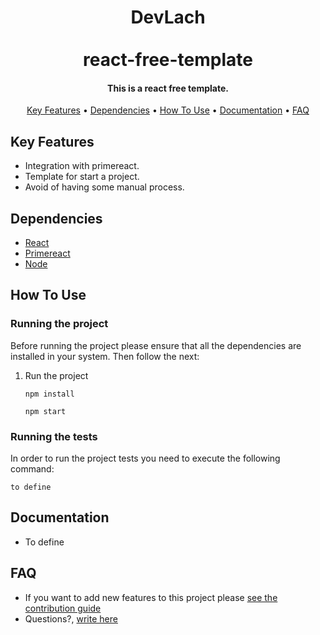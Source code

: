 <h1 align="center">
  DevLach
  <br>
  <br>
  react-free-template
  <br>
</h1>
<h4 align="center">This is a react free template.</h4>
<p align="center">
  <a href="#key-features">Key Features</a> •
  <a href="#dependencies">Dependencies</a> •
  <a href="#how-to-use">How To Use</a> •
  <a href="#documentation">Documentation</a> •
  <a href="#faq">FAQ</a>
</p>

## Key Features

* Integration with primereact.
* Template for start a project.
* Avoid of having some manual process.

## Dependencies

* [React](https://reactjs.org/)
* [Primereact](https://www.primefaces.org/primereact/)
* [Node](https://nodejs.org/)

## How To Use

### Running the project

Before running the project please ensure that all the dependencies are installed in your system. Then follow the next:

1. Run the project

   ```
   npm install
    ```
    ```
   npm start
    ```
### Running the tests

In order to run the project tests you need to execute the following command:

```
to define
```

## Documentation

* To define

## FAQ

* If you want to add new features to this project please [see the contribution guide](.github/CONTRIBUTING.md)
* Questions?, <a href="mailto:devhighlevel@gmail.com?Subject=Question about Project" target="_blank">write here</a>
